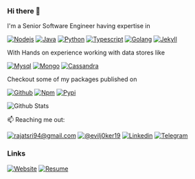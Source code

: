 ### Hi there 👋

I'm a Senior Software Engineer<!-- at &nbsp; [![Paytm](https://img.shields.io/badge/paytm-20336B?style=for-the-badge&logo=paytm&logoColor=white)](https://paytm.com) -->&nbsp;having expertise in

[![Nodejs](https://img.shields.io/badge/node_js-339933?style=for-the-badge&logo=node.js&logoColor=white)](#)
[![Java](https://img.shields.io/badge/java-007396?style=for-the-badge&logo=java&logoColor=white)](#)
[![Python](https://img.shields.io/badge/python-3776AB?style=for-the-badge&logo=python&logoColor=white)](#)
[![Typescript](https://img.shields.io/badge/typescript-007ACC?style=for-the-badge&logo=typescript&logoColor=white)](#)
[![Golang](https://img.shields.io/badge/golang-00ADD8?style=for-the-badge&logo=go&logoColor=white)](#)
[![Jekyll](https://img.shields.io/badge/jekyll-CC0000?style=for-the-badge&logo=jekyll&logoColor=white)](#)
<!-- [![GraphQL](https://img.shields.io/badge/graphql-E10098?style=for-the-badge&logo=graphql&logoColor=white)](#) -->

<!-- [![Express](https://img.shields.io/badge/express-000000?style=for-the-badge&logo=express&logoColor=white)](#)
[![Spring](https://img.shields.io/badge/spring-6DB33F?style=for-the-badge&logo=spring&logoColor=white)](#)
[![Django](https://img.shields.io/badge/django-092E20?style=for-the-badge&logo=django&logoColor=white)](#)
[![Flask](https://img.shields.io/badge/flask-000000?style=for-the-badge&logo=flask&logoColor=white)](#) -->

With Hands on experience working with data stores like

[![Mysql](https://img.shields.io/badge/mysql-4479A1?style=for-the-badge&logo=mysql&logoColor=white)](#)
[![Mongo](https://img.shields.io/badge/mongo-47A248?style=for-the-badge&logo=mongodb&logoColor=white)](#)
[![Cassandra](https://img.shields.io/badge/cassandra-1287B1?style=for-the-badge&logo=apache-cassandra&logoColor=white)](#)
<!-- [![Redis](https://img.shields.io/badge/redis-DC382D?style=for-the-badge&logo=redis&logoColor=white)](#)
[![Maria](https://img.shields.io/badge/maria-003545?style=for-the-badge&logo=mariadb&logoColor=white)](#)
[![SQLite](https://img.shields.io/badge/sqlite-003B57?style=for-the-badge&logo=sqlite&logoColor=white)](#) -->

<!-- And some useful tools like

[![Storm](https://img.shields.io/badge/storm-blue?style=for-the-badge&logo=apache&logoColor=white)](#)
[![Kafka](https://img.shields.io/badge/kafka-231F20?style=for-the-badge&logo=apache-kafka&logoColor=white)](#)
[![RabbitMQ](https://img.shields.io/badge/rabbitmq-FF6600?style=for-the-badge&logo=rabbitmq&logoColor=white)](#)
[![Heroku](https://img.shields.io/badge/heroku-430098?style=for-the-badge&logo=heroku&logoColor=white)](#)
[![Grafana](https://img.shields.io/badge/grafana-F46800?style=for-the-badge&logo=grafana&logoColor=white)](#)
[![Kibana](https://img.shields.io/badge/kibana-005571?style=for-the-badge&logo=kibana&logoColor=white)](#)
[![Jenkins](https://img.shields.io/badge/jenkins-D24939?style=for-the-badge&logo=jenkins&logoColor=white)](#)
[![Docker](https://img.shields.io/badge/docker-2496ED?style=for-the-badge&logo=docker&logoColor=white)](#) 
-->

<!-- Spending my time scribbling some sort of code on

[![Intellij](https://img.shields.io/badge/idea-000?style=for-the-badge&logo=intellij-idea&logoColor=white)](#)
[![VSCode](https://img.shields.io/badge/code-007ACC?style=for-the-badge&logo=visual-studio-code&logoColor=white)](#)
[![Vim](https://img.shields.io/badge/vim-019733?style=for-the-badge&logo=vim&logoColor=white)](#) -->

<!-- Or rather busy with

[![Netflix](https://img.shields.io/badge/netflix-E50914?style=for-the-badge&logo=netflix&logoColor=white)](#)
[![Prime](https://img.shields.io/badge/prime-00A8E1?style=for-the-badge&logo=amazon-prime&logoColor=white)](#)
[![Fifa 19](https://img.shields.io/badge/fifa_21-326295?style=for-the-badge&logo=fifa&logoColor=white)](#)
[![Duolingo](https://img.shields.io/badge/duolingo-58CC02?style=for-the-badge&logo=duolingo&logoColor=white)](#)
[![YT Music](https://img.shields.io/badge/yt_music-FF0000?style=for-the-badge&logo=youtube-music&logoColor=white)](#) -->

Checkout some of my packages published on

[![Github](https://img.shields.io/badge/gh_packages-181717?style=for-the-badge&logo=github&logoColor=white)](https://github.com/rajat19?tab=packages)
[![Npm](https://img.shields.io/badge/npm-CB3837?style=for-the-badge&logo=npm&logoColor=white)](https://www.npmjs.com/~rajatsriv)
[![Pypi](https://img.shields.io/badge/pypi-3775A9?style=for-the-badge&logo=pypi&logoColor=white)](https://pypi.org/user/rajatsriv/)

![Github Stats](https://github-readme-stats.vercel.app/api?username=rajat19&bg_color=30,e96443,904e95&title_color=fff&text_color=fff&show_icons=true&icon_color=fff)

📫 Reaching me out: 

[![rajatsri94@gmail.com](https://img.shields.io/badge/mail-D14836?style=for-the-badge&logo=gmail&logoColor=white)](mailto:rajatsri94@gmail.com) 
[![@evilj0ker19](https://img.shields.io/badge/tweet-1DA1F2?style=for-the-badge&logo=twitter&logoColor=white)](https://twitter.com/evilj0ker19)
[![Linkedin](https://img.shields.io/badge/linkedin-0077B5?style=for-the-badge&logo=linkedin&logoColor=white)](https://www.linkedin.com/in/rajatsriv19/)
[![Telegram](https://img.shields.io/badge/telegram-26A5E4?style=for-the-badge&logo=telegram&logoColor=white)](https://t.me/rajatsriv)
<!-- [![fb](https://img.shields.io/badge/facebook-1877F2?style=for-the-badge&logo=facebook&logoColor=white)](https://www.facebook.com/srivrajat) -->

### Links

[![Website](https://img.shields.io/badge/website-4285F4?style=for-the-badge&logo=google-chrome&logoColor=white)](https://rajat19.github.io)
[![Resume](https://img.shields.io/badge/resume-EC1C24?style=for-the-badge&logo=adobe-acrobat-reader&logoColor=white)](https://rajat19.github.io/assets/pdf/resume.pdf)
